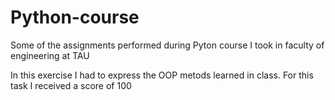 # Python-course
Some of the assignments performed during Pyton course I took in faculty of engineering at TAU

In this exercise I had to express the OOP metods learned in class. 
For this task I received a score of 100 
